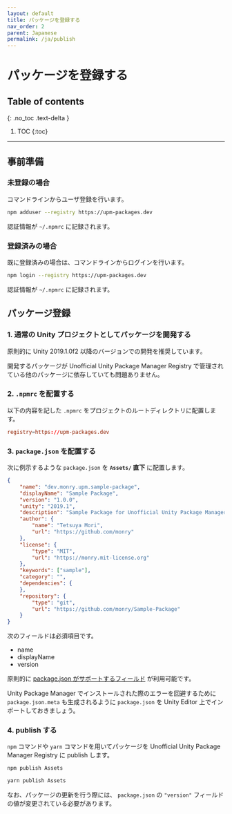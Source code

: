 ```yaml
---
layout: default
title: パッケージを登録する
nav_order: 2
parent: Japanese
permalink: /ja/publish
---
```


# パッケージを登録する

## Table of contents
{: .no_toc .text-delta }

1. TOC
{:toc}

---

## 事前準備

### 未登録の場合

コマンドラインからユーザ登録を行います。

```bash
npm adduser --registry https://upm-packages.dev
```

認証情報が `~/.npmrc` に記録されます。

### 登録済みの場合

既に登録済みの場合は、コマンドラインからログインを行います。

```bash
npm login --registry https://upm-packages.dev
```

認証情報が `~/.npmrc` に記録されます。

## パッケージ登録

### 1. 通常の Unity プロジェクトとしてパッケージを開発する

原則的に Unity 2019.1.0f2 以降のバージョンでの開発を推奨しています。

開発するパッケージが Unofficial Unity Package Manager Registry で管理されている他のパッケージに依存していても問題ありません。

### 2. `.npmrc` を配置する

以下の内容を記した `.npmrc` をプロジェクトのルートディレクトリに配置します。

```rc
registry=https://upm-packages.dev
```

### 3. `package.json` を配置する

次に例示するような `package.json` を **`Assets/` 直下** に配置します。

```json
{
    "name": "dev.monry.upm.sample-package",
    "displayName": "Sample Package",
    "version": "1.0.0",
    "unity": "2019.1",
    "description": "Sample Package for Unofficial Unity Package Manager Registry",
    "author": {
        "name": "Tetsuya Mori",
        "url": "https://github.com/monry"
    },
    "license": {
        "type": "MIT",
        "url": "https://monry.mit-license.org"
    },
    "keywords": ["sample"],
    "category": "",
    "dependencies": {
    },
    "repository": {
        "type": "git",
        "url": "https://github.com/monry/Sample-Package"
    }
}
```

次のフィールドは必須項目です。

* name
* displayName
* version

原則的に [package.json がサポートするフィールド](https://docs.npmjs.com/files/package.json) が利用可能です。

Unity Package Manager でインストールされた際のエラーを回避するために `package.json.meta` も生成されるように `package.json` を Unity Editor 上でインポートしておきましょう。

### 4. publish する

`npm` コマンドや `yarn` コマンドを用いてパッケージを Unofficial Unity Package Manager Registry に publish します。

```bash
npm publish Assets
```

```bash
yarn publish Assets
```

なお、パッケージの更新を行う際には、 `package.json` の `"version"` フィールドの値が変更されている必要があります。
